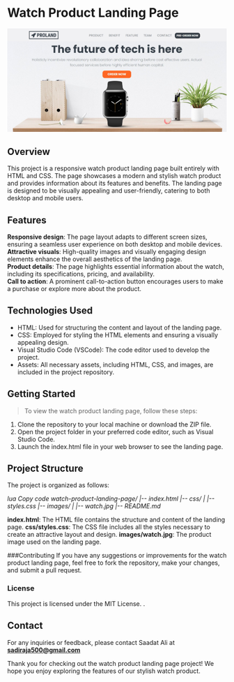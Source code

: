 # Watch Product Landing Page
![thumnail for watch product landing page](img/thumnail.JPG)
## Overview
This project is a responsive watch product landing page built entirely with HTML and CSS. The page showcases a modern and stylish watch product and provides information about its features and benefits. The landing page is designed to be visually appealing and user-friendly, catering to both desktop and mobile users.

## Features
**Responsive design**: The page layout adapts to different screen sizes, ensuring a seamless user experience on both desktop and mobile devices.  
**Attractive visuals**: High-quality images and visually engaging design elements enhance the overall aesthetics of the landing page.  
**Product details**: The page highlights essential information about the watch, including its specifications, pricing, and availability.  
**Call to action**: A prominent call-to-action button encourages users to make a purchase or explore more about the product.  

## Technologies Used

+ HTML: Used for structuring the content and layout of the landing page.
+ CSS: Employed for styling the HTML elements and ensuring a visually appealing design.
+ Visual Studio Code (VSCode): The code editor used to develop the project.
+ Assets: All necessary assets, including HTML, CSS, and images, are included in the project repository.

## Getting Started

>To view the watch product landing page, follow these steps:

1. Clone the repository to your local machine or download the ZIP file.  
1. Open the project folder in your preferred code editor, such as Visual Studio Code.  
1. Launch the index.html file in your web browser to see the landing page.  

## Project Structure

The project is organized as follows:

_lua
Copy code
watch-product-landing-page/
|-- index.html
|-- css/
|   |-- styles.css
|-- images/
|   |-- watch.jpg
|-- README.md_


**index.html**: The HTML file contains the structure and content of the landing page.
**css/styles.css**: The CSS file includes all the styles necessary to create an attractive layout and design.
**images/watch.jpg**: The product image used on the landing page.

###Contributing
If you have any suggestions or improvements for the watch product landing page, feel free to fork the repository, make your changes, and submit a pull request.

### License
This project is licensed under the MIT License.
.

## Contact
For any inquiries or feedback, please contact Saadat Ali at **sadiraja500@gmail.com**

Thank you for checking out the watch product landing page project! We hope you enjoy exploring the features of our stylish watch product.
